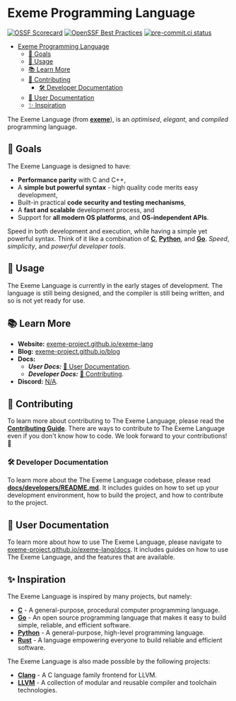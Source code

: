 <!-- Part of the Exeme Project, under the MIT license. See '/LICENSE' for license information. SPDX-License-Identifier: MIT License. -->

# Exeme Programming Language

[![OSSF Scorecard](https://img.shields.io/ossf-scorecard/github.com/exeme-project/exeme-lang?label=openssf%20scorecard&style=flat)](https://api.securityscorecards.dev/projects/github.com/exeme-project/exeme-lang)
[![OpenSSF Best Practices](https://www.bestpractices.dev/projects/8038/badge)](https://www.bestpractices.dev/projects/8038)
[![pre-commit.ci status](https://results.pre-commit.ci/badge/github/exeme-project/exeme-lang/main.svg)](https://results.pre-commit.ci/latest/github/exeme-project/exeme-lang/main)

- [Exeme Programming Language](#exeme-programming-language)
  - [🎯 Goals](#-goals)
  - [👀 Usage](#-usage)
  - [📚 Learn More](#-learn-more)
  - [🌟 Contributing](#-contributing)
    - [🛠️ Developer Documentation](#️-developer-documentation)
  - [👤 User Documentation](#-user-documentation)
  - [✨ Inspiration](#-inspiration)

The Exeme Language (from [**exeme**](https://www.collinsdictionary.com/dictionary/english/exeme)), is an *optimised*, *elegant*, and *compiled* programming language.

## 🎯 Goals

The Exeme Language is designed to have:

* **Performance parity** with C and C++,
* A **simple but powerful syntax** - high quality code merits easy development,
* Built-in practical **code security and testing mechanisms**,
* A **fast and scalable** development process, and
* Support for **all modern OS platforms**, and **OS-independent APIs**.

Speed in both development and execution, while having a simple yet powerful syntax. Think of it like a combination of [**C**](https://en.wikipedia.org/wiki/C_(programming_language)), [**Python**](https://www.python.org/), and [**Go**](https://go.dev/). *Speed*, *simplicity*, and *powerful developer tools*.

## 👀 Usage

The Exeme Language is currently in the early stages of development. The language is still being designed, and the compiler is still being written, and so is not yet ready for use.

## 📚 Learn More

- **Website:** [exeme-project.github.io/exeme-lang](https://exeme-project.github.io/exeme-lang)
- **Blog:** [exeme-project.github.io/blog](https://exeme-project.github.io/blog)
- **Docs:**
  - **_User Docs:_** [👤 User Documentation](#-user-documentation).
  - **_Developer Docs:_** [🌟 Contributing](#-contributing).
- **Discord:** [N/A](https://discord.com/).

## 🌟 Contributing

To learn more about contributing to The Exeme Language, please read the [**Contributing Guide**](CONTRIBUTING.md). There are ways to contribute to The Exeme Language even if you don't know how to code. We look forward to your contributions! 🚀

### 🛠️ Developer Documentation

To learn more about the The Exeme Language codebase, please read [**docs/developers/README.md**](docs/developers/README.md). It includes guides on how to set up your development environment, how to build the project, and how to contribute to the project.

## 👤 User Documentation

To learn more about how to use The Exeme Language, please navigate to [exeme-project.github.io/exeme-lang/docs](https://exeme-project.github.io/exeme-lang/docs). It includes guides on how to use The Exeme Language, and the features that are available.

## ✨ Inspiration

The Exeme Language is inspired by many projects, but namely:

- [**C**](https://en.wikipedia.org/wiki/C_(programming_language)) - A general-purpose, procedural computer programming language.
- [**Go**](https://go.dev/) - An open source programming language that makes it easy to build simple, reliable, and efficient software.
- [**Python**](https://www.python.org/) - A general-purpose, high-level programming language.
- [**Rust**](https://www.rust-lang.org/) - A language empowering everyone to build reliable and efficient software.

The Exeme Language is also made possible by the following projects:

- [**Clang**](https://clang.llvm.org/) - A C language family frontend for LLVM.
- [**LLVM**](https://llvm.org/) - A collection of modular and reusable compiler and toolchain technologies.
